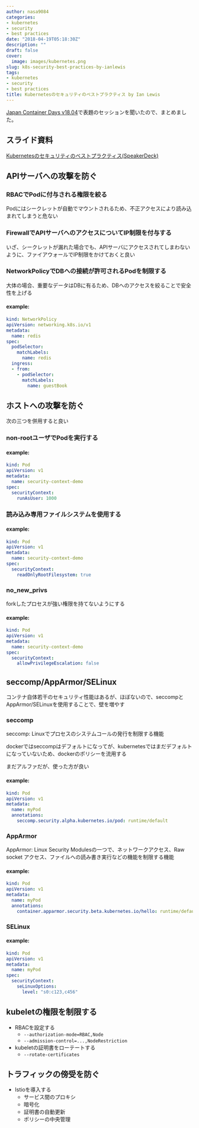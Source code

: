 ```yaml
---
author: nasa9084
categories:
- kubernetes
- security
- best practices
date: "2018-04-19T05:18:30Z"
description: ""
draft: false
cover:
  image: images/kubernetes.png
slug: k8s-security-best-practices-by-ianlewis
tags:
- kubernetes
- security
- best practices
title: Kubernetesのセキュリティのベストプラクティス by Ian Lewis
---
```



[Japan Container Days v18.04](https://containerdays.jp/)で表題のセッションを聞いたので、まとめました。

## スライド資料

[Kubernetesのセキュリティのベストプラクティス(SpeakerDeck)](https://speakerdeck.com/ianlewis/kubernetesfalsesekiyuriteifalsebesutopurakuteisu)

## APIサーバへの攻撃を防ぐ

### RBACでPodに付与される権限を絞る

Podにはシークレットが自動でマウントされるため、不正アクセスにより読み込まれてしまうと危ない

### FirewallでAPIサーバへのアクセスについてIP制限を付与する

いざ、シークレットが漏れた場合でも、APIサーバにアクセスされてしまわないように、ファイアウォールでIP制限をかけておくと良い

### NetworkPolicyでDBへの接続が許可されるPodを制限する

大体の場合、重要なデータはDBに有るため、DBへのアクセスを絞ることで安全性を上げる

#### example:

``` yaml
kind: NetworkPolicy
apiVersion: networking.k8s.io/v1
metadata:    
  name: redis
spec:
  podSelector:    
    matchLabels:
      name: redis
  ingress:
  - from:
    - podSelector: 
      matchLabels:    
        name: guestBook
```

## ホストへの攻撃を防ぐ

次の三つを併用すると良い

### non-rootユーザでPodを実行する

#### example:

``` yaml
kind: Pod
apiVersion: v1
metadata:    
  name: security-context-demo
spec:
  securityContext:
    runAsUser: 1000
```

### 読み込み専用ファイルシステムを使用する

#### example:

``` yaml
kind: Pod
apiVersion: v1
metadata:
  name: security-context-demo
spec:
  securityContext:
    readOnlyRootFilesystem: true
```

### no_new_privs

forkしたプロセスが強い権限を持てないようにする

#### example:

``` yaml
kind: Pod
apiVersion: v1
metadata:
  name: security-context-demo
spec:
  securityContext:
    allowPrivilegeEscalation: false
```

## seccomp/AppArmor/SELinux

コンテナ自体若干のセキュリティ性能はあるが、ほぼないので、seccompとAppArmor/SELinuxを使用することで、壁を増やす

### seccomp

seccomp: Linuxでプロセスのシステムコールの発行を制限する機能

dockerではseccompはデフォルトになってが、kubernetesではまだデフォルトになっていないため、dockerのポリシーを流用する

まだアルファだが、使った方が良い

#### example:

``` yaml
kind: Pod
apiVersion: v1
metadata:
  name: myPod
  annotations:
    seccomp.security.alpha.kubernetes.io/pod: runtime/default
```

### AppArmor

AppArmor: Linux Security Modulesの一つで、ネットワークアクセス、Raw socket アクセス、ファイルへの読み書き実行などの機能を制限する機能

#### example:

``` yaml
kind: Pod
apiVersion: v1
metadata:
  name: myPod
  annotations:
    container.apparmor.security.beta.kubernetes.io/hello: runtime/default
```

### SELinux

#### example:

``` yaml
kind: Pod
apiVersion: v1
metadata:
  name: myPod
spec:
  securityContext:
    seLinuxOptions:
      level: "s0:c123,c456"
```

## kubeletの権限を制限する

* RBACを設定する
    * `--authorization-mode=RBAC,Node`
    * `--admission-control=...,NodeRestriction`
* kubeletの証明書をローテートする
    * `--rotate-certificates`

## トラフィックの傍受を防ぐ

* Istioを導入する
    * サービス間のプロキシ
    * 暗号化
    * 証明書の自動更新
    * ポリシーの中央管理


